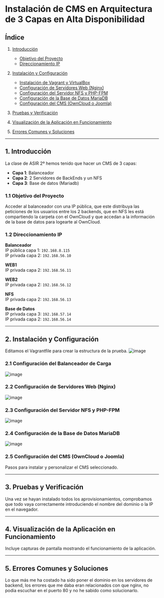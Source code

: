 # Instalación de CMS en Arquitectura de 3 Capas en Alta Disponibilidad

## Índice

1. [Introducción](#1-introducción)
   - [Objetivo del Proyecto](#11-objetivo-del-proyecto)  
   - [Direccionamiento IP](#12-direccionamiento-ip)

2. [Instalación y Configuración](#2-instalación-y-configuración)
   - [Instalación de Vagrant y VirtualBox](#21-instalación-de-vagrant-y-virtualbox)   
   - [Configuración de Servidores Web (Nginx)](#22-configuración-de-servidores-web-nginx)  
   - [Configuración del Servidor NFS y PHP-FPM](#23-configuración-del-servidor-nfs-y-php-fpm)  
   - [Configuración de la Base de Datos MariaDB](#24-configuración-de-la-base-de-datos-mariadb)  
   - [Configuración del CMS (OwnCloud o Joomla)](#25-configuración-del-cms-owncloud-o-joomla)  

3. [Pruebas y Verificación](#3-pruebas-y-verificación)

4. [Visualización de la Aplicación en Funcionamiento](#4-visualización-de-la-aplicación-en-funcionamiento)  

5. [Errores Comunes y Soluciones](#5-errores-comunes-y-soluciones)

---

## 1. Introducción
La clase de ASIR 2º hemos tenido que hacer un CMS de 3 capas:
- **Capa 1**: Balanceador  
- **Capa 2**: 2 Servidores de BackEnds y un NFS  
- **Capa 3**: Base de datos (Mariadb)

### 1.1 Objetivo del Proyecto
Acceder al balanceador con una IP pública, que este distribuya las peticiones de los usuarios entre los 2 backends, que en NFS les está compartiendo la carpeta con el OwnCloud y que accedan a la información de la base de datos para logearte al OwnCloud.

### 1.2 Direccionamiento IP

**Balanceador**  
IP pública capa 1: `192.168.8.115`  
IP privada capa 2: `192.168.56.10`  

**WEB1**  
IP privada capa 2: `192.168.56.11`  

**WEB2**  
IP privada capa 2: `192.168.56.12`  

**NFS**  
IP privada capa 2: `192.168.56.13`  

**Base de Datos**  
IP privada capa 3: `192.168.57.14`  
IP privada capa 2: `192.168.56.14`  

---

## 2. Instalación y Configuración
Editamos el Vagrantfile para crear la estructura de la prueba.
![image](https://github.com/user-attachments/assets/8a9be94e-d16b-4ef6-95c4-502e80fc256c)

### 2.1 Configuración del Balanceador de Carga  
![image](https://github.com/user-attachments/assets/b25049cd-f057-4a91-a5a8-a203b6d7ce4e)


### 2.2 Configuración de Servidores Web (Nginx)  
![image](https://github.com/user-attachments/assets/6c516998-1302-4154-80db-943f5aaa90ff)


### 2.3 Configuración del Servidor NFS y PHP-FPM  
![image](https://github.com/user-attachments/assets/c8104d12-135c-4191-b0f3-abe220c63ad3)


### 2.4 Configuración de la Base de Datos MariaDB  
![image](https://github.com/user-attachments/assets/c4c3c33c-d849-4895-b9f6-b6cf38e678ec)


### 2.5 Configuración del CMS (OwnCloud o Joomla)  
Pasos para instalar y personalizar el CMS seleccionado.

---

## 3. Pruebas y Verificación
Una vez se hayan instalado todos los aprovisionamientos, comprobamos que todo vaya correctamente introduciendo el nombre del dominio o la IP en el navegador.

---

## 4. Visualización de la Aplicación en Funcionamiento
Incluye capturas de pantalla mostrando el funcionamiento de la aplicación.

---

## 5. Errores Comunes y Soluciones
Lo que más me ha costado ha sido poner el dominio en los servidores de backend, los errores que me daba eran relacionados con  que nginx, no podia escuchar en el puerto 80 y no he sabido como solucionarlo.
